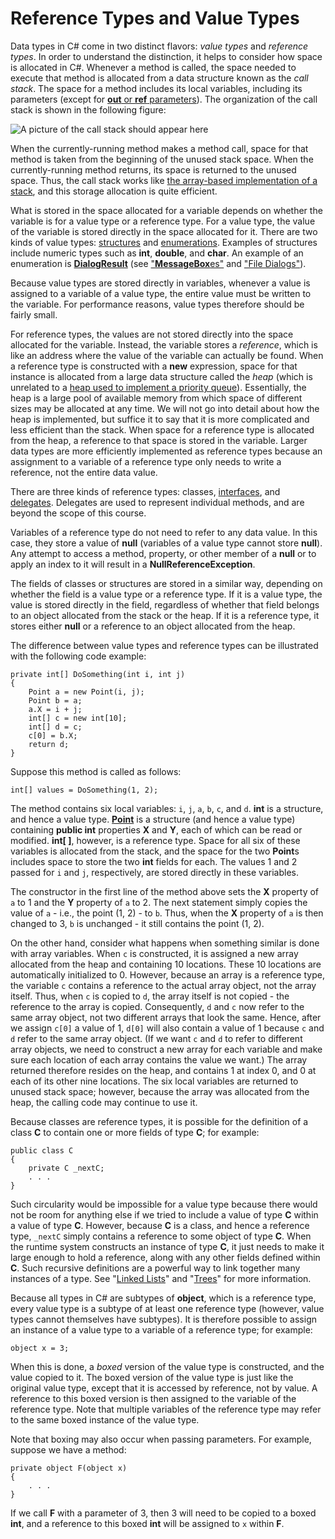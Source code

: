 # Reference Types and Value Types

Data types in C# come in two distinct flavors: *value types* and
*reference types*. In order to understand the distinction, it helps to
consider how space is allocated in C#. Whenever a method is called, the
space needed to execute that method is allocated from a data structure
known as the *call stack*. The space for a method includes its local
variables, including its parameters (except for [**out** or **ref**
parameters](/~rhowell/DataStructures/redirect/out-ref)). The
organization of the call stack is shown in the following figure:

![A picture of the call stack should appear here](call-stack.jpg)

When the currently-running method makes a method call, space for that
method is taken from the beginning of the unused stack space. When the
currently-running method returns, its space is returned to the unused
space. Thus, the call stack works like [the array-based implementation
of a stack](/~rhowell/DataStructures/redirect/stack-impl), and this
storage allocation is quite efficient.

What is stored in the space allocated for a variable depends on whether
the variable is for a value type or a reference type. For a value type,
the value of the variable is stored directly in the space allocated for
it. There are two kinds of value types:
[structures](/~rhowell/DataStructures/redirect/structs) and
[enumerations](/~rhowell/DataStructures/redirect/enumerations). Examples
of structures include numeric types such as **int**, **double**, and
**char**. An example of an enumeration is
[**DialogResult**](http://msdn.microsoft.com/en-us/library/system.windows.forms.dialogresult\(v=vs.110\).aspx)
(see
["**MessageBox**es"](/~rhowell/DataStructures/redirect/message-boxes)
and ["File Dialogs"](/~rhowell/DataStructures/redirect/file-dialogs)).

Because value types are stored directly in variables, whenever a value
is assigned to a variable of a value type, the entire value must be
written to the variable. For performance reasons, value types therefore
should be fairly small.

For reference types, the values are not stored directly into the space
allocated for the variable. Instead, the variable stores a *reference*,
which is like an address where the value of the variable can actually be
found. When a reference type is constructed with a **new** expression,
space for that instance is allocated from a large data structure called
the *heap* (which is unrelated to a [heap used to implement a priority
queue](/~rhowell/DataStructures/redirect/heaps)). Essentially, the heap
is a large pool of available memory from which space of different sizes
may be allocated at any time. We will not go into detail about how the
heap is implemented, but suffice it to say that it is more complicated
and less efficient than the stack. When space for a reference type is
allocated from the heap, a reference to that space is stored in the
variable. Larger data types are more efficiently implemented as
reference types because an assignment to a variable of a reference type
only needs to write a reference, not the entire data value.

There are three kinds of reference types: classes,
[interfaces](/~rhowell/DataStructures/redirect/interfaces), and
[delegates](http://msdn.microsoft.com/en-us/library/900fyy8e.aspx).
Delegates are used to represent individual methods, and are beyond the
scope of this course.

Variables of a reference type do not need to refer to any data value. In
this case, they store a value of **null** (variables of a value type
cannot store **null**). Any attempt to access a method, property, or
other member of a **null** or to apply an index to it will result in a
**NullReferenceException**.

The fields of classes or structures are stored in a similar way,
depending on whether the field is a value type or a reference type. If
it is a value type, the value is stored directly in the field,
regardless of whether that field belongs to an object allocated from the
stack or the heap. If it is a reference type, it stores either **null**
or a reference to an object allocated from the heap.

The difference between value types and reference types can be
illustrated with the following code example:

    private int[] DoSomething(int i, int j)
    {
        Point a = new Point(i, j);
        Point b = a;
        a.X = i + j;
        int[] c = new int[10];
        int[] d = c;
        c[0] = b.X;
        return d;
    }

Suppose this method is called as follows:

    int[] values = DoSomething(1, 2);

The method contains six local variables: `i`, `j`, `a`, `b`, `c`, and
`d`. **int** is a structure, and hence a value type.
[**Point**](http://msdn.microsoft.com/en-us/library/system.drawing.point\(v=vs.110\).aspx)
is a structure (and hence a value type) containing **public int**
properties **X** and **Y**, each of which can be read or modified.
**int\[ \]**, however, is a reference type. Space for all six of these
variables is allocated from the stack, and the space for the two
**Point**s includes space to store the two **int** fields for each. The
values 1 and 2 passed for `i` and `j`, respectively, are stored directly
in these variables.

The constructor in the first line of the method above sets the **X**
property of `a` to 1 and the **Y** property of `a` to 2. The next
statement simply copies the value of `a` - i.e., the point (1, 2) -
to `b`. Thus, when the **X** property of `a` is then changed to 3, `b`
is unchanged - it still contains the point (1, 2).

On the other hand, consider what happens when something similar is done
with array variables. When `c` is constructed, it is assigned a new
array allocated from the heap and containing 10 locations. These 10
locations are automatically initialized to 0. However, because an array
is a reference type, the variable `c` contains a reference to the actual
array object, not the array itself. Thus, when `c` is copied to `d`, the
array itself is not copied - the reference to the array is copied.
Consequently, `d` and `c` now refer to the same array object, not two
different arrays that look the same. Hence, after we assign `c[0]` a
value of 1, `d[0]` will also contain a value of 1 because `c` and `d`
refer to the same array object. (If we want `c` and `d` to refer to
different array objects, we need to construct a new array for each
variable and make sure each location of each array contains the value we
want.) The array returned therefore resides on the heap, and contains 1
at index 0, and 0 at each of its other nine locations. The six local
variables are returned to unused stack space; however, because the array
was allocated from the heap, the calling code may continue to use it.

Because classes are reference types, it is possible for the definition
of a class **C** to contain one or more fields of type **C**; for
example:

    public class C
    {
        private C _nextC;
        . . .
    }

Such circularity would be impossible for a value type because there
would not be room for anything else if we tried to include a value of
type **C** within a value of type **C**. However, because **C** is a
class, and hence a reference type, `_nextC` simply contains a reference
to some object of type **C**. When the runtime system constructs an
instance of type **C**, it just needs to make it large enough to hold a
reference, along with any other fields defined within **C**. Such
recursive definitions are a powerful way to link together many instances
of a type. See "[Linked
Lists](/~rhowell/DataStructures/redirect/linked-lists)" and
"[Trees](/~rhowell/DataStructures/redirect/trees)" for more information.

Because all types in C# are subtypes of **object**, which is a
reference type, every value type is a subtype of at least one reference
type (however, value types cannot themselves have subtypes). It is
therefore possible to assign an instance of a value type to a variable
of a reference type; for example:

    object x = 3;

When this is done, a *boxed* version of the value type is constructed,
and the value copied to it. The boxed version of the value type is just
like the original value type, except that it is accessed by reference,
not by value. A reference to this boxed version is then assigned to the
variable of the reference type. Note that multiple variables of the
reference type may refer to the same boxed instance of the value type.

Note that boxing may also occur when passing parameters. For example,
suppose we have a method:

    private object F(object x)
    {
        . . .
    }

If we call **F** with a parameter of 3, then 3 will need to be copied to
a boxed **int**, and a reference to this boxed **int** will be assigned
to `x` within **F**.
